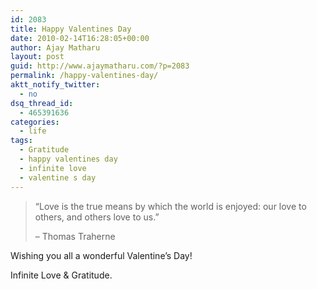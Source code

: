 ```yaml
---
id: 2083
title: Happy Valentines Day
date: 2010-02-14T16:28:05+00:00
author: Ajay Matharu
layout: post
guid: http://www.ajaymatharu.com/?p=2083
permalink: /happy-valentines-day/
aktt_notify_twitter:
  - no
dsq_thread_id:
  - 465391636
categories:
  - life
tags:
  - Gratitude
  - happy valentines day
  - infinite love
  - valentine s day
---
```

> <div>
>   &#8220;Love is the true means by which the world is enjoyed: our love to others, and others love to us.&#8221;</p> 
>   
>   <p>
>     &#8211; Thomas Traherne
>   </p>
> </div>

Wishing you all a wonderful Valentine&#8217;s Day! 

Infinite Love & Gratitude.